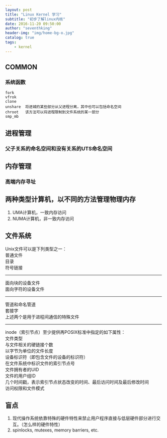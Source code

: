 ```yaml
---
layout: post
title: "Linux Kernel 学习"
subtitle: "初步了解linux内核"
date: 2016-11-20 09:50:00
author: "seventhking"
header-img: "img/home-bg-o.jpg"
catalog: true
tags:
    - kernel
---
```


## COMMON

### 系统函数
~~~
fork
vfrok
clone
unshare  将进城的某些部分从父进程分离，其中也可以包括命名空间
chroot   该方法可以将进程限制到文件系统的某一部分
smp_mb
~~~

## 进程管理

### 父子关系的命名空间和没有关系的UTS命名空间

## 内存管理

### 高端内存寻址

## 两种类型计算机，以不同的方法管理物理内存
1. UMA计算机，一致内存访问
2. NUMA计算机，非一致内存访问

## 文件系统
Unix文件可以是下列类型之一：  
普通文件  
目录  
符号链接  

---

面向块的设备文件  
面向字符的设备文件  

---

管道和命名管道  
套接字  
上述两个是用于进程间通信的特殊文件  

---

inode（索引节点）至少提供再POSIX标准中指定的如下属性：  
文件类型  
与文件相关的硬链接个数  
以字节为单位的文件长度  
设备标识符（即包含文件的设备的标识符）  
在文件系统中标识文件的索引节点号  
文件拥有者的UID  
文件的用户组ID  
几个时间戳，表示索引节点状态改变的时间、最后访问时间及最后修改时间  
访问权限和文件模式  

## 盲点

1. 现代操作系统依靠特殊的硬件特性来禁止用户程序直接与低层硬件部分进行交互。（怎么样的硬件特性）
2. spinlocks, mutexes, memory barriers, etc.
